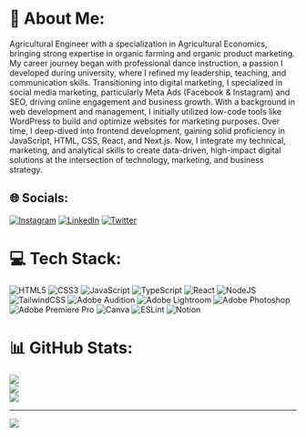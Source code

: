 
# 💫 About Me:
Agricultural Engineer with a specialization in Agricultural Economics, bringing strong expertise in organic farming and organic product marketing.
My career journey began with professional dance instruction, a passion I developed during university, where I refined my leadership, teaching, and
communication skills. Transitioning into digital marketing, I specialized in social media marketing, particularly Meta Ads (Facebook & Instagram)
and SEO, driving online engagement and business growth.
With a background in web development and management, I initially utilized low-code tools like WordPress to build and optimize websites for
marketing purposes. Over time, I deep-dived into frontend development, gaining solid proficiency in JavaScript, HTML, CSS, React, and Next.js. Now,
I integrate my technical, marketing, and analytical skills to create data-driven, high-impact digital solutions at the intersection of technology,
marketing, and business strategy.


## 🌐 Socials:
[![Instagram](https://img.shields.io/badge/Instagram-%23E4405F.svg?logo=Instagram&logoColor=white)](https://instagram.com/utkuoylum) [![LinkedIn](https://img.shields.io/badge/LinkedIn-%230077B5.svg?logo=linkedin&logoColor=white)](https://linkedin.com/in/utkuoylum) [![Twitter](https://img.shields.io/badge/Twitter-%231DA1F2.svg?logo=Twitter&logoColor=white)](https://twitter.com/utkuoylum) 

# 💻 Tech Stack:
![HTML5](https://img.shields.io/badge/html5-%23E34F26.svg?style=for-the-badge&logo=html5&logoColor=white) ![CSS3](https://img.shields.io/badge/css3-%231572B6.svg?style=for-the-badge&logo=css3&logoColor=white) ![JavaScript](https://img.shields.io/badge/javascript-%23323330.svg?style=for-the-badge&logo=javascript&logoColor=%23F7DF1E) ![TypeScript](https://img.shields.io/badge/typescript-%23007ACC.svg?style=for-the-badge&logo=typescript&logoColor=white) ![React](https://img.shields.io/badge/react-%2320232a.svg?style=for-the-badge&logo=react&logoColor=%2361DAFB) ![NodeJS](https://img.shields.io/badge/node.js-6DA55F?style=for-the-badge&logo=node.js&logoColor=white) ![TailwindCSS](https://img.shields.io/badge/tailwindcss-%2338B2AC.svg?style=for-the-badge&logo=tailwind-css&logoColor=white) ![Adobe Audition](https://img.shields.io/badge/Adobe%20Audition-9999FF.svg?style=for-the-badge&logo=Adobe%20Audition&logoColor=white) ![Adobe Lightroom](https://img.shields.io/badge/Adobe%20Lightroom-31A8FF.svg?style=for-the-badge&logo=Adobe%20Lightroom&logoColor=white) ![Adobe Photoshop](https://img.shields.io/badge/adobephotoshop-%2331A8FF.svg?style=for-the-badge&logo=adobephotoshop&logoColor=white) ![Adobe Premiere Pro](https://img.shields.io/badge/Adobe%20Premiere%20Pro-9999FF.svg?style=for-the-badge&logo=Adobe%20Premiere%20Pro&logoColor=white) ![Canva](https://img.shields.io/badge/Canva-%2300C4CC.svg?style=for-the-badge&logo=Canva&logoColor=white) ![ESLint](https://img.shields.io/badge/ESLint-4B3263?style=for-the-badge&logo=eslint&logoColor=white) ![Notion](https://img.shields.io/badge/Notion-%23000000.svg?style=for-the-badge&logo=notion&logoColor=white)
# 📊 GitHub Stats:
![](https://github-readme-stats.vercel.app/api?username=utkuoylum&theme=react&hide_border=false&include_all_commits=false&count_private=false)<br/>
![](https://github-readme-streak-stats.herokuapp.com/?user=utkuoylum&theme=react&hide_border=false)<br/>
![](https://github-readme-stats.vercel.app/api/top-langs/?username=utkuoylum&theme=react&hide_border=false&include_all_commits=false&count_private=false&layout=compact)

---
[![](https://visitcount.itsvg.in/api?id=utkuoylum&icon=0&color=0)](https://visitcount.itsvg.in)

<!-- Proudly created with GPRM ( https://gprm.itsvg.in ) -->
